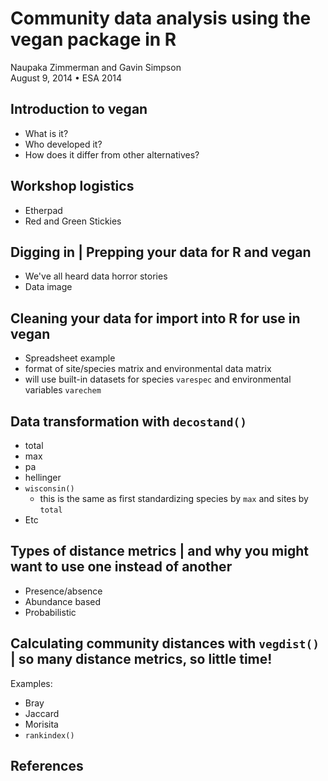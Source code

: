 # Community data analysis using the vegan package in R
Naupaka Zimmerman and Gavin Simpson  
August 9, 2014 • ESA 2014  



## Introduction to **vegan**

* What is it?
* Who developed it?
* How does it differ from other alternatives?

## Workshop logistics

* Etherpad
* Red and Green Stickies

## Digging in | Prepping your data for R and vegan

* We've all heard data horror stories
* Data image

## Cleaning your data for import into R for use in vegan

* Spreadsheet example
* format of site/species matrix and environmental data matrix
* will use built-in datasets  for species `varespec` and environmental variables `varechem`

## Data transformation with `decostand()`

* total
* max
* pa
* hellinger
* `wisconsin()`
    * this is the same as first standardizing species by `max` and sites by `total`
* Etc

## Types of distance metrics | and why you might want to use one instead of another

* Presence/absence
* Abundance based
* Probabilistic

## Calculating community distances with `vegdist()` | so many distance metrics, so little time!

Examples: 

* Bray
* Jaccard
* Morisita
* `rankindex()`

## References

